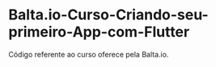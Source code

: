 # Balta.io-Curso-Criando-seu-primeiro-App-com-Flutter
Código referente ao curso oferece pela Balta.io.
